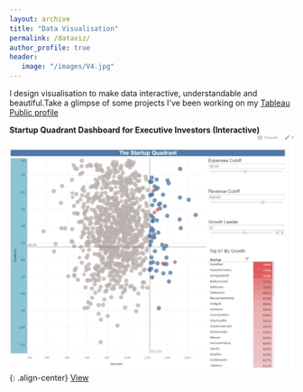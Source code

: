 ```yaml
---
layout: archive
title: "Data Visualisation"
permalink: /dataviz/
author_profile: true
header:
   image: "/images/V4.jpg"
---
```


I design visualisation to make data interactive, understandable and beautiful.Take a glimpse of some projects I've been working on my [Tableau Public profile](https://public.tableau.com/profile/vanessa.miranda)

**Startup Quadrant Dashboard for Executive Investors (Interactive)**
 ![image-center](/images/V2.JPG){: .align-center}
 		[View](https://public.tableau.com/profile/vanessa.miranda#!/vizhome/StartupQuadrantDashboardforExecutiveInvestorsInteractive/TheStartupQuadrant)
 